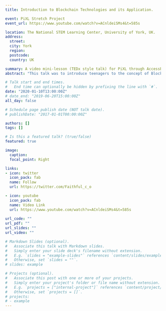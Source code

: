 ```yaml
---
title: Introduction to Blockchain Technologies and its Application.  

event: PiXL Stretch Project
event_url: https://www.youtube.com/watch?v=ACnldeiSMs4&t=585s

location: The National STEM Learning Center, University of York, UK.
address:
  street: 
  city: York
  region: 
  postcode: 
  country: UK

summary: A video mini-lesson (TEDx style talk) for PiXL through AccessEd delivered at The National STEM Learning Center, University of York, UK. Aimed at introducing teenagers to the concept of blockchain technology. This talk was shared with over 1,400 schools across the United Kingdom.
abstract: "This talk was to introduce teenagers to the concept of Blockchain Technology and its Applications. It was shared with over 1,400 schools across the United Kingdom. I was able to explain the concept of blockchain in an intuitive and interesting way for the teenagers to understand. The blockchain technology is revolutionizing every sector and it is pertinent for us to prepare the younger generation for the future of innovation and work in general. Special thanks to the Commonwealth Scholarship in the United Kingdom for the recommendation to deliver this talk."

# Talk start and end times.
#   End time can optionally be hidden by prefixing the line with `#`.
date: "2020-01-10T13:00:00Z"
# date_end: "2019-06-20T15:00:00Z"
all_day: false

# Schedule page publish date (NOT talk date).
# publishDate: "2017-01-01T00:00:00Z"

authors: []
tags: []

# Is this a featured talk? (true/false)
featured: true

image:
  caption: 
  focal_point: Right

links:
- icon: twitter
  icon_pack: fab
  name: Follow
  url: https://twitter.com/Faithful_c_o

- icon: youtube
  icon_pack: fab
  name: Video Link
  url: https://www.youtube.com/watch?v=ACnldeiSMs4&t=585s
  
url_code: ""
url_pdf: ""
url_slides: ""
url_video: ""

# Markdown Slides (optional).
#   Associate this talk with Markdown slides.
#   Simply enter your slide deck's filename without extension.
#   E.g. `slides = "example-slides"` references `content/slides/example-slides.md`.
#   Otherwise, set `slides = ""`.
# slides: example

# Projects (optional).
#   Associate this post with one or more of your projects.
#   Simply enter your project's folder or file name without extension.
#   E.g. `projects = ["internal-project"]` references `content/project/deep-learning/index.md`.
#   Otherwise, set `projects = []`.
# projects:
# - example
---
```

